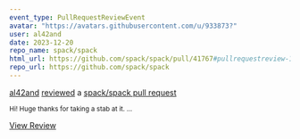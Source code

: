 ```yaml
---
event_type: PullRequestReviewEvent
avatar: "https://avatars.githubusercontent.com/u/933873?"
user: al42and
date: 2023-12-20
repo_name: spack/spack
html_url: https://github.com/spack/spack/pull/41767#pullrequestreview-1789887683
repo_url: https://github.com/spack/spack
---
```


<a href='https://github.com/al42and' target='_blank'>al42and</a> <a href='https://github.com/spack/spack/pull/41767#pullrequestreview-1789887683' target='_blank'>reviewed</a> a <a href='https://github.com/spack/spack/pull/41767' target='_blank'>spack/spack pull request</a>

<small>Hi! Huge thanks for taking a stab at it....</small>

<a href='https://github.com/spack/spack/pull/41767#pullrequestreview-1789887683' target='_blank'>View Review</a>